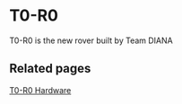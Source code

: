 # T0-R0

T0-R0 is the new rover built by Team DIANA

## Related pages

[T0-R0 Hardware](t0r0_hardware.md)
